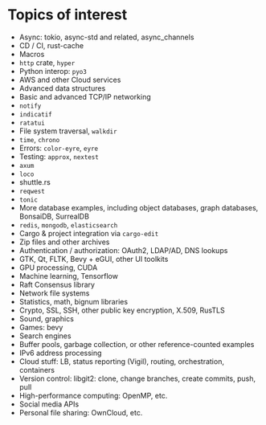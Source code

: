 # Topics of interest

- Async: tokio, async-std and related, async_channels
- CD / CI, rust-cache
- Macros
- `http` crate, `hyper`
- Python interop: `pyo3`
- AWS and other Cloud services
- Advanced data structures
- Basic and advanced TCP/IP networking
- `notify`
- `indicatif`
- `ratatui`
- File system traversal, `walkdir`
- `time`, `chrono`
- Errors: `color-eyre`, `eyre`
- Testing: `approx`, `nextest`
- `axum`
- `loco`
- shuttle.rs
- `reqwest`
- `tonic`
- More database examples, including object databases, graph databases, BonsaiDB, SurrealDB
- `redis`, `mongodb`, `elasticsearch`
- Cargo & project integration via `cargo-edit`
- Zip files and other archives
- Authentication / authorization: OAuth2, LDAP/AD, DNS lookups
- GTK, Qt, FLTK, Bevy + eGUI, other UI toolkits
- GPU processing, CUDA
- Machine learning, Tensorflow
- Raft Consensus library
- Network file systems
- Statistics, math, bignum libraries
- Crypto, SSL, SSH, other public key encryption, X.509, RusTLS
- Sound, graphics
- Games: bevy
- Search engines
- Buffer pools, garbage collection, or other reference-counted examples
- IPv6 address processing
- Cloud stuff: LB, status reporting (Vigil), routing, orchestration, containers
- Version control: libgit2: clone, change branches, create commits, push, pull
- High-performance computing: OpenMP, etc.
- Social media APIs
- Personal file sharing: OwnCloud, etc.
